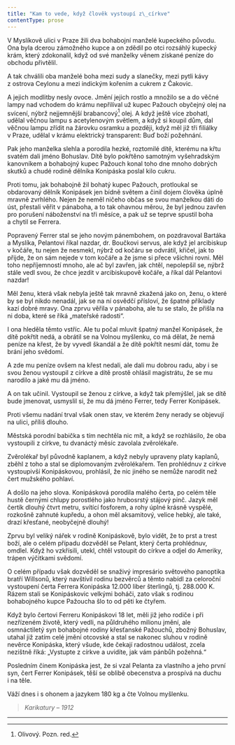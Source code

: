 ```yaml
---
title: "Kam to vede, když člověk vystoupí z\_církve"
contentType: prose
---
```


<section>

V Myslíkově ulici v Praze žili dva bohabojní manželé kupeckého původu. Ona byla dcerou zámožného kupce a on zdědil po otci rozsáhlý kupecký krám, který zdokonalil, když od své manželky věnem získané peníze do obchodu přivtělil.

A tak chválili oba manželé boha mezi sudy a slanečky, mezi pytli kávy z ostrova Ceylonu a mezi indickým kořením a cukrem z Čakovic.

A jejich modlitby nesly ovoce. Jmění jejich rostlo a množilo se a do věčné lampy nad vchodem do krámu nepřilíval už kupec Pažouch obyčejný olej na svícení, nýbrž nejjemnější brabancový[^19] olej. A když ještě více zbohatl, udělal věčnou lampu s acetylenovým světlem, a když si koupil dům, dal věčnou lampu zřídit na žárovku osramku a později, když měl již tři filiálky v Praze, udělal v krámu elektrický transparent: Buď boží požehnání.

Pak jeho manželka slehla a porodila hezké, roztomilé dítě, kterému na křtu svatém dali jméno Bohuslav. Dítě bylo pokřtěno samotným vyšehradským kanovníkem a bohabojný kupec Pažouch konal toho dne mnoho dobrých skutků a chudé rodině dělníka Konipáska poslal kilo cukru.

Proti tomu, jak bohabojně žil bohatý kupec Pažouch, protloukal se obdarovaný dělník Konipásek jen bídně světem a činil dojem člověka úplně mravně zvrhlého. Nejen že neměl ničeho občas se svou manželkou dáti do úst, přestali věřit v pánaboha, a to tak ohavnou měrou, že byl jednou zavřen pro porušení náboženství na tři měsíce, a pak už se teprve spustil boha a chytil se Ferrera.

Popravený Ferrer stal se jeho novým pánembohem, on pozdravoval Bartáka a Myslíka, Pelantovi říkal nazdar, dr. Boučkovi servus, ale když jel arcibiskup v kočáře, tu nejen že nesmekl, nýbrž od kočáru se odvrátil, křičel, jak to přijde, že on sám nejede v tom kočáře a že jsme si přece všichni rovni. Měl toho nepříjemností mnoho, ale ač byl zavřen, jak chtěl, nepolepšil se, nýbrž stále vedl svou, že chce jezdit v arcibiskupově kočáře, a říkal dál Pelantovi nazdar!

Měl ženu, která však nebyla ještě tak mravně zkažená jako on, ženu, o které by se byl nikdo nenadál, jak se na ní osvědčí přísloví, že špatné příklady kazí dobré mravy. Ona zprvu věřila v pánaboha, ale tu se stalo, že přišla na ni doba, které se říká „mateřské radosti“.

I ona hleděla těmto vstříc. Ale tu počal mluvit špatný manžel Konipásek, že dítě pokřtít nedá, a obrátil se na Volnou myšlenku, co má dělat, že nemá peníze na křest, že by vyvedl škandál a že dítě pokřtít nesmí dát, tomu že brání jeho svědomí.

A zde mu peníze ovšem na křest nedali, ale dali mu dobrou radu, aby i se svou ženou vystoupil z církve a dítě prostě ohlásil magistrátu, že se mu narodilo a jaké mu dá jméno.

A on tak učinil. Vystoupil se ženou z církve, a když tak přemýšlel, jak se dítě bude jmenovat, usmyslil si, že mu dá jméno Ferrer, tedy Ferrer Konipásek.

Proti všemu nadání trval však onen stav, ve kterém ženy nerady se objevují na ulici, příliš dlouho.

Městská porodní babička s tím nechtěla nic mít, a když se rozhlásilo, že oba vystoupili z církve, tu dvanáctý měsíc zavolala zvěrolékaře.

Zvěrolékař byl původně kaplanem, a když nebyly upraveny platy kaplanů, zběhl z toho a stal se diplomovaným zvěrolékařem. Ten prohlédnuv z církve vystoupivší Konipáskovou, prohlásil, že nic jiného se nemůže narodit než čert mužského pohlaví.

A došlo na jeho slova. Konipásková porodila malého čerta, po celém těle hustě černými chlupy porostlého jako hrubosrstý stájový pinč. Jazyk měl čertík dlouhý čtvrt metru, svítící fosforem, a rohy úplné krásně vyspělé, rozkošně zahnuté kupředu, a ohon měl aksamitový, velice hebký, ale také, drazí křesťané, neobyčejně dlouhý!

Zprvu byl veliký nářek v rodině Konipáskově, bylo vidět, že to prst a trest boží, ale o celém případu dozvěděl se Pelant, který čerta prohlédnuv, omdlel. Když ho vzkřísili, utekl, chtěl vstoupit do církve a odjel do Ameriky, trápen výčitkami svědomí.

O celém případu však dozvěděl se snaživý impresário světového panoptika bratří Willsonů, který navštívil rodinu bezvěrců a těmto nabídl za celoroční vystoupení čerta Ferrera Konipáska 12.000 liber šterlingů, tj. 288.000 K. Rázem stali se Konipáskovic velkými boháči, zato však s rodinou bohabojného kupce Pažoucha šlo to od pěti ke čtyřem.

Když bylo čertovi Ferreru Konipáskovi 18 let, měli již jeho rodiče i při nezřízeném životě, který vedli, na půldruhého milionu jmění, ale osmnáctiletý syn bohabojné rodiny křesťanské Pažouchů, zbožný Bohuslav, utahal již zatím celé jmění otcovské a stal se nakonec sluhou v rodině nevěrce Konipáska, který všude, kde čekají radostnou událost, zcela nezištně říká: „Vystupte z církve a uvidíte, jak vám pánbůh požehná.“

Posledním činem Konipáska jest, že si vzal Pelanta za vlastního a jeho první syn, čert Ferrer Konipásek, těší se oblibě obecenstva a prospívá na duchu i na těle.

Váží dnes i s ohonem a jazykem 180 kg a čte Volnou myšlenku.

</section>

<section>

> _Karikatury – 1912_

* * *

[^19]: Olivový. Pozn. red.

</section>
